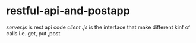 # restful-api-and-postapp
*server.js* is rest api code
*client .js* is the interface that make different kinf of calls i.e. get, put ,post
